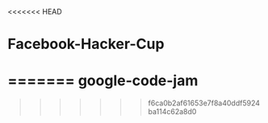 <<<<<<< HEAD
# Facebook-Hacker-Cup
=======
google-code-jam
===============
>>>>>>> f6ca0b2af61653e7f8a40ddf5924ba114c62a8d0
